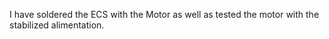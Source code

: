 I have soldered the ECS with the Motor as well as tested the motor with the stabilized alimentation.
